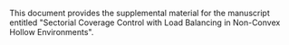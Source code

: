 This document provides the supplemental material for the manuscript entitled "Sectorial Coverage Control with Load Balancing in Non-Convex Hollow Environments". 
